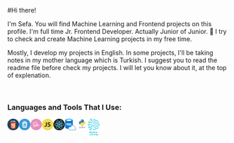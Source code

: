 <!-- BLOG-POST-LIST:START -->
#Hi there!

I'm Sefa. You will find Machine Learning and Frontend projects on this profile. I'm full time Jr. Frontend Developer. Actually Junior of Junior. 🙂 I try to check and create Machine Learning projects in my free time.

Mostly, I develop my projects in English. In some projects, I'll be taking notes in my mother language which is Turkish. I suggest you to read the readme file before check my projects. I will let you know about it, at the top of explenation.

<br />

### Languages and Tools That I Use:

<img align="left" alt="HTML5" width="26px" src="html5.png" />
<img align="left" alt="CSS3" width="26px" src="css3.png" />
<img align="left" alt="Sass" width="26px" src="sass.png" />
<img align="left" alt="JavaScript" width="26px" src="javascript.png" />
<img align="left" alt="React" width="26px" src="react.png" />
<img align="left" alt="SQL" width="26px" src="sql.png" />
<img align="left" alt="Python" width="26px" src="python.png" />
<img align="left" alt="Machine-Learnin" width="26px" src="machine-learning.png" />

<br />
<!-- BLOG-POST-LIST:END -->
